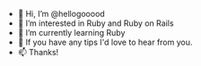 - 👋 Hi, I’m @hellogooood
- 👀 I’m interested in Ruby and Ruby on Rails
- 🌱 I’m currently learning Ruby 
- 💞️ If you have any tips I'd love to hear from you.
- 📫 Thanks!

<!---
hellogooood/hellogooood is a ✨ special ✨ repository because its `README.md` (this file) appears on your GitHub profile.
You can click the Preview link to take a look at your changes.
--->
